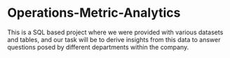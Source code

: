 # Operations-Metric-Analytics
This is a SQL based project where we were provided with various datasets and tables, and our task will be to derive insights from this data to answer questions posed by different departments within the company. 
